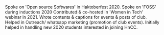 Spoke on 'Open source Softwares' in Haktoberfest 2020.
Spoke on 'FOSS' during inductions 2020
Contributed & co-hosted in 'Women in Tech' webinar in 2021.
Wrote contents & captions for events & posts of club.
Helped in Outreach/ whatsapp marketing (promotion of club events).
Initially helped in handling new 2020 students interested in joining HnCC.  
